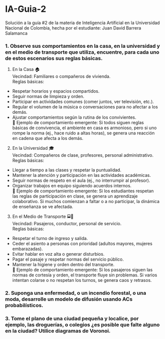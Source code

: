 # IA-Guia-2
Solución a la guía #2 de la materia de Inteligencia Artificial en la Universidad Nacional de Colombia, hecha por el estudiante: Juan David Barrera Salamanca
### 1. Observe sus comportamientos en la casa, en la universidad y en el medio de transporte que utiliza, encuentre, para cada uno de estos escenarios sus reglas básicas.
1. En la Casa 🏠 <br>
Vecindad: Familiares o compañeros de vivienda. <br>
Reglas básicas:

- Respetar horarios y espacios compartidos.
- Seguir normas de limpieza y orden.
- Participar en actividades comunes (comer juntos, ver televisión, etc.).
- Regular el volumen de la música o conversaciones para no afectar a los demás.
- Ajustar comportamientos según la rutina de los convivientes. <br>
📌 Ejemplo de comportamiento emergente: Si todos siguen reglas básicas de convivencia, el ambiente en casa es armonioso, pero si uno rompe la norma (ej., hace ruido a altas horas), se genera una reacción en cadena que afecta a los demás.

2. En la Universidad 🎓 <br>
Vecindad: Compañeros de clase, profesores, personal administrativo.<br>
Reglas básicas:

- Llegar a tiempo a las clases y respetar la puntualidad.
- Mantener la atención y participación en las actividades académicas.
- Seguir normas de respeto en el aula (ej., no interrumpir al profesor).
- Organizar trabajos en equipo siguiendo acuerdos internos. <br>
📌 Ejemplo de comportamiento emergente: Si los estudiantes respetan las reglas de participación en clase, se genera un aprendizaje colaborativo. Si muchos comienzan a faltar o a no participar, la dinámica de enseñanza se ve afectada.

3. En el Medio de Transporte 🚍🚆 <br>
Vecindad: Pasajeros, conductor, personal de servicio.<br>
Reglas básicas:

- Respetar el turno de ingreso y salida.
- Ceder el asiento a personas con prioridad (adultos mayores, mujeres embarazadas).
- Evitar hablar en voz alta o generar disturbios.
- Pagar el pasaje y respetar normas del servicio público.
- Mantener la higiene y orden dentro del transporte. <br>
📌 Ejemplo de comportamiento emergente: Si los pasajeros siguen las normas de cortesía y orden, el transporte fluye sin problemas. Si varios intentan colarse o no respetan los turnos, se genera caos y retrasos.
### 2. Suponga una enfermedad, o un incendio forestal, o una moda, desarrolle un modelo de difusión usando ACs probabilísticos.
### 3. Tome el plano de una ciudad pequeña y localice, por ejemplo, las droguerías, o colegios ¿es posible que falte alguno en la ciudad? Utilice diagramas de Voronoi.
